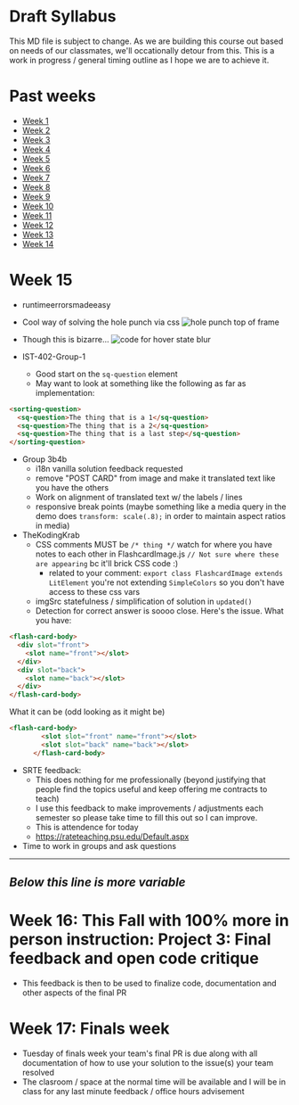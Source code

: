 # Draft Syllabus
This MD file is subject to change. As we are building this course out based on needs of our classmates, we'll occationally detour from this. This is a work in progress / general timing outline as I hope we are to achieve it.

# Past weeks
- [Week 1](https://github.com/elmsln/edtechjoker/tree/master/fall-21/week-1)
- [Week 2](https://github.com/elmsln/edtechjoker/tree/master/fall-21/week-2)
- [Week 3](https://github.com/elmsln/edtechjoker/tree/master/fall-21/week-3)
- [Week 4](https://github.com/elmsln/edtechjoker/tree/master/fall-21/week-4)
- [Week 5](https://github.com/elmsln/edtechjoker/tree/master/fall-21/week-5)
- [Week 6](https://github.com/elmsln/edtechjoker/tree/master/fall-21/week-6)
- [Week 7](https://github.com/elmsln/edtechjoker/tree/master/fall-21/week-7)
- [Week 8](https://github.com/elmsln/edtechjoker/tree/master/fall-21/week-8)
- [Week 9](https://github.com/elmsln/edtechjoker/tree/master/fall-21/week-9)
- [Week 10](https://github.com/elmsln/edtechjoker/tree/master/fall-21/week-10)
- [Week 11](https://github.com/elmsln/edtechjoker/tree/master/fall-21/week-11)
- [Week 12](https://github.com/elmsln/edtechjoker/tree/master/fall-21/week-12)
- [Week 13](https://github.com/elmsln/edtechjoker/tree/master/fall-21/week-13)
- [Week 14](https://github.com/elmsln/edtechjoker/tree/master/fall-21/week-14)

# Week 15
- runtimeerrorsmadeeasy
- Cool way of solving the hole punch via css
![hole punch top of frame](https://user-images.githubusercontent.com/329735/144101750-cb92c5cd-87ed-4e02-8470-7dd2e9d21f02.png)
- Though this is bizarre...
![code for hover state blur](https://user-images.githubusercontent.com/329735/144101576-3e1a7545-4640-4533-a5ab-16b99b408f67.png)

- IST-402-Group-1
  - Good start on the `sq-question` element
  - May want to look at something like the following as far as implementation:
```html
<sorting-question>
  <sq-question>The thing that is a 1</sq-question>
  <sq-question>The thing that is a 2</sq-question>
  <sq-question>The thing that is a last step</sq-question>
</sorting-question>
```
- Group 3b4b
  - i18n vanilla solution feedback requested
  - remove "POST CARD" from image and make it translated text like you have the others
  - Work on alignment of translated text w/ the labels / lines
  - responsive break points (maybe something like a media query in the demo does `transform: scale(.8);` in order to maintain aspect ratios in media)
- TheKodingKrab
  - CSS comments MUST be `/* thing */` watch for where you have notes to each other in FlashcardImage.js `// Not sure where these are appearing` bc it'll brick CSS code :)
    - related to your comment: `export class FlashcardImage extends LitElement` you're not extending `SimpleColors` so you don't have access to these css vars
  - imgSrc statefulness / simplification of solution in `updated()`
  - Detection for correct answer is soooo close. Here's the issue.
What you have:
```html
<flash-card-body>
  <div slot="front">
    <slot name="front"></slot>
  </div>
  <div slot="back">
    <slot name="back"></slot>
  </div>
</flash-card-body>
```
What it can be (odd looking as it might be)
```html
<flash-card-body>
        <slot slot="front" name="front"></slot>
        <slot slot="back" name="back"></slot>
      </flash-card-body>
```

- SRTE feedback:
  - This does nothing for me professionally (beyond justifying that people find the topics useful and keep offering me contracts to teach)
  - I use this feedback to make improvements / adjustments each semester so please take time to fill this out so I can improve.
  - This is attendence for today
  - https://rateteaching.psu.edu/Default.aspx
- Time to work in groups and ask questions

---
*Below this line is more variable*
---

# Week 16: This Fall with 100% more in person instruction: Project 3: Final feedback and open code critique
- This feedback is then to be used to finalize code, documentation and other aspects of the final PR

# Week 17: Finals week
- Tuesday of finals week your team's final PR is due along with all documentation of how to use your solution to the issue(s) your team resolved
- The clasroom / space at the normal time will be available and I will be in class for any last minute feedback / office hours advisement
